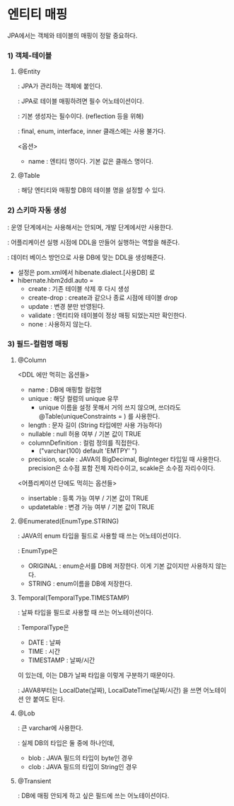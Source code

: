 # 엔티티 매핑

JPA에서는 객체와 테이블의 매핑이 정말 중요하다.



### 1) 객체-테이블

1. @Entity

   : JPA가 관리하는 객체에 붙인다.

   : JPA로 테이블 매핑하려면 필수 어노테이션이다.

   : 기본 생성자는 필수이다. (reflection 등을 위해)

   : final, enum, interface, inner 클래스에는 사용 불가다.

   <옵션>

   - name : 엔티티 명이다. 기본 값은 클래스 명이다.

2. @Table

   : 해당 엔티티와 매핑할 DB의 테이블 명을 설정할 수 있다.



### 2) 스키마 자동 생성

: 운영 단계에서는 사용해서는 안되며, 개발 단계에서만 사용한다.

: 어플리케이션 실행 시점에 DDL을 만들어 실행하는 역할을 해준다.

: 데이터 베이스 방언으로 사용 DB에 맞는 DDL을 생성해준다.

- 설정은 pom.xml에서 hibenate.dialect.[사용DB] 로
- hibernate.hbm2ddl.auto = 
  - create : 기존 테이블 삭제 후 다시 생성
  - create-drop : create과 같으나 종료 시점에 테이블 drop
  - update : 변경 분만 반영된다.
  - validate : 엔티티와 테이블이 정상 매핑 되었는지만 확인한다.
  - none : 사용하지 않는다.





### 3) 필드-컬럼명 매핑

1. @Column

   \<DDL 에만 먹히는 옵션들>

   - name : DB에 매핑할 컬럼명
   - unique : 해당 컬럼의 unique 유무
     - unique 이름을 설정 못해서 거의 쓰지 않으며, 쓰더라도 @Table(uniqueConstraints = ) 를 사용한다.
   - length : 문자 길이 (String 타입에만 사용 가능하다)
   - nullable : null 허용 여부  / 기본 값이 TRUE
   - columnDefinition : 컬럼 정의를 직접한다.
     - ("varchar(100) default 'EMTPY' ")
   - precision, scale : JAVA의 BigDecimal, BigInteger 타입일 때 사용한다. precision은 소수점 포함 전체 자리수이고, scakle은 소수점 자리수이다.

   \<어플리케이션 단에도 먹히는 옵션들>

   - insertable : 등록 가능 여부 / 기본 값이 TRUE
   - updatetable : 변경 가능 여부  / 기본 값이 TRUE





2. @Enumerated(EnumType.STRING)

   : JAVA의 enum 타입을 필드로 사용할 때 쓰는 어노테이션이다.

   : EnumType은

   - ORIGINAL : enum순서를 DB에 저장한다. 이게 기본 값이지만 사용하지 않는다.
   - STRING : enum이름을 DB에 저장한다.



3. Temporal(TemporalType.TIMESTAMP)

   : 날짜 타입을 필드로 사용할 때 쓰는 어노테이션이다.

   : TemporalType은 

   - DATE : 날짜
   - TIME : 시간
   - TIMESTAMP : 날짜/시간

   이 있는데, 이는 DB가 날짜 타입을 이렇게 구분하기 때문이다.

   : JAVA8부터는 LocalDate(날짜), LocalDateTime(날짜/시간) 을 쓰면 어노테이션 안 붙여도 된다.



4. @Lob

   : 큰 varchar에 사용한다.

   : 실제 DB의 타입은 둘 중에 하나인데,

   - blob : JAVA 필드의 타입이 byte인 경우
   - clob : JAVA 필드의 타입이 String인 경우



5. @Transient

   : DB에 매핑 안되게 하고 싶은 필드에 쓰는 어노테이션이다.































### 